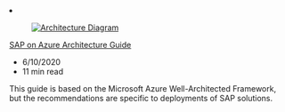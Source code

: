<!-- This file is automatically generated by build/architectures/build_index.py. Any updates will be lost. -->

<!-- markdownlint-disable MD033 -->

<li class="grid-item item-column" data-categories="Databases Compute ">
<article class="card">
    <div class="card-header has-margin-bottom-none" aria-hidden="true">
        <figure class="image diagram has-height-175 has-overflow-hidden level">
            <a href="/azure/architecture/reference-architectures/sap/sap-overview"><img src="/azure/architecture/browse/thumbs/sap-overview.png" class="diagram" alt="Architecture Diagram" data-linktype="relative-path"></a>
        </figure>
    </div>
    <div class="card-content">
        <a class="card-content-title has-margin-top-none" href="/azure/architecture/reference-architectures/sap/sap-overview">
            <p>SAP on Azure Architecture Guide</p>
        </a>
        <ul class="card-content-metadata">
            <li>6/10/2020</li>
            <li>11 min read</li>
        </ul>
        <p class="card-content-description">This guide is based on the Microsoft Azure Well-Architected Framework, but the recommendations are specific to deployments of SAP solutions.</p>
        <div class="bottom-to-top-fade is-hidden-mobile"></div>
    </div>
</article>
</li>
